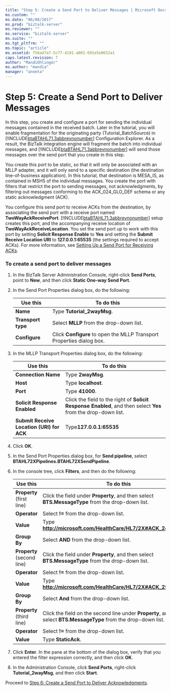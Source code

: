 ```yaml
---
title: "Step 5: Create a Send Port to Deliver Messages | Microsoft Docs"
ms.custom: ""
ms.date: "06/08/2017"
ms.prod: "biztalk-server"
ms.reviewer: ""
ms.service: "biztalk-server"
ms.suite: ""
ms.tgt_pltfrm: ""
ms.topic: "article"
ms.assetid: f56ad7a7-5c77-4191-a001-691e5e0652a1
caps.latest.revision: 7
author: "MandiOhlinger"
ms.author: "mandia"
manager: "anneta"
---
```

# Step 5: Create a Send Port to Deliver Messages
In this step, you create and configure a port for sending the individual messages contained in the received batch. Later in the tutorial, you will enable fragmentation for the originating party (Tutorial_BatchSource) in [!INCLUDE[btaBTAHL71.3abbrevnonumber](../../includes/btabtahl71-3abbrevnonumber-md.md)] Configuration Explorer. As a result, the BizTalk integration engine will fragment the batch into individual messages, and [!INCLUDE[btaBTAHL71.3abbrevnonumber](../../includes/btabtahl71-3abbrevnonumber-md.md)] will send those messages over the send port that you create in this step.  
  
 You create this port to be static, so that it will only be associated with an MLLP adapter, and it will only send to a specific destination (the destination line-of-business application). In this tutorial, that destination is MESA_IS, as contained in MSH5 of the individual messages. You create the port with filters that restrict the port to sending messages, not acknowledgments, by filtering out messages conforming to the ACK_024_GLO_DEF schema or any static acknowledgment (ACK).  
  
 You configure this send port to receive ACKs from the destination, by associating the send port with a receive port named **TwoWayAckReceivePort**. [!INCLUDE[btaBTAHL71.3abbrevnonumber](../../includes/btabtahl71-3abbrevnonumber-md.md)] setup creates this port, and the accompanying receive location of **TwoWayAckReceiveLocation**. You set the send port up to work with this port by setting **Solicit Response Enable** to **Yes** and setting the **Submit Receive Location URI** to **127.0.0.1:65535** (the settings required to accept ACKs). For more information, see [Setting Up a Send Port for Receiving ACKs](../../adapters-and-accelerators/accelerator-hl7/setting-up-a-send-port-for-receiving-acks.md).  
  
### To create a send port to deliver messages  
  
1.  In the BizTalk Server Administration Console, right-click **Send Ports**, point to **New**, and then click **Static One-way Send Port**.  
  
2.  In the Send Port Properties dialog box, do the following:  
  
    |Use this|To do this|  
    |--------------|----------------|  
    |**Name**|Type **Tutorial_2wayMsg**.|  
    |**Transport type**|Select **MLLP** from the drop-down list.|  
    |**Configure**|Click **Configure** to open the MLLP Transport Properties dialog box.|  
  
3.  In the MLLP Transport Properties dialog box, do the following:  
  
    |Use this|To do this|  
    |--------------|----------------|  
    |**Connection Name**|Type **2wayMsg**.|  
    |**Host**|Type **localhost**.|  
    |**Port**|Type **41000**.|  
    |**Solicit Response Enabled**|Click the field to the right of **Solicit Response Enabled**, and then select **Yes** from the drop-down list.|  
    |**Submit Receive Location (URI) for ACK**|Type**127.0.0.1:65535**|  
  
4.  Click **OK**.  
  
5.  In the Send Port Properties dialog box, for **Send pipeline**, select **BTAHL72XPipelines.BTAHL72XSendPipeline**.  
  
6.  In the console tree, click **Filters**, and then do the following:  
  
    |Use this|To do this|  
    |--------------|----------------|  
    |**Property** (first line)|Click the field under **Property**, and then select **BTS.MessageType** from the drop-down list.|  
    |**Operator**|Select **!=** from the drop-down list.|  
    |**Value**|Type **http://microsoft.com/HealthCare/HL7/2X#ACK_24_GLO_DEF**.|  
    |**Group By**|Select **AND** from the drop-down list.|  
    |**Property** (second line)|Click the field under **Property**, and then select **BTS.MessageType** from the drop-down list.|  
    |**Operator**|Select **!=** from the drop-down list.|  
    |**Value**|Type **http://microsoft.com/HealthCare/HL7/2X#ACK_25_GLO_DEF.**|  
    |**Group By**|Select **And** from the drop-down list.|  
    |**Property** (third line)|Click the field on the second line under **Property**, and then select **BTS.MessageType** from the drop-down list.|  
    |**Operator**|Select **!=** from the drop-down list.|  
    |**Value**|Type **StaticAck**.|  
  
7.  Click **Enter**. In the pane at the bottom of the dialog box, verify that you entered the filter expression correctly, and then click **OK**.  
  
8.  In the Administration Console, click **Send Ports**, right-click **Tutorial_2wayMsg**, and then click **Start**.  
  
 Proceed to [Step 6: Create a Send Port to Deliver Acknowledgments](../../adapters-and-accelerators/accelerator-hl7/step-6-create-a-send-port-to-deliver-acknowledgments.md).